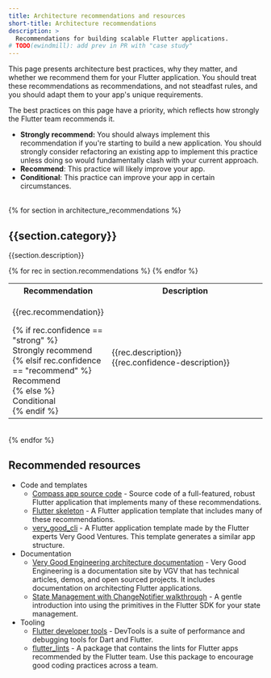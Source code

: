 ```yaml
---
title: Architecture recommendations and resources
short-title: Architecture recommendations
description: >
  Recommendations for building scalable Flutter applications.
# TODO(ewindmill): add prev in PR with "case study" 
---
```


This page presents architecture best practices, why they matter, 
and whether we recommend them for your Flutter application. 
You should treat these recommendations as recommendations, 
and not steadfast rules, and you should adapt them to your app's unique requirements.

The best practices on this page have a priority, 
which reflects how strongly the Flutter team recommends it.

* **Strongly recommend:** You should always implement this recommendation if
  you're starting to build a new application. You should strongly consider
  refactoring an existing app to implement this practice unless doing so would
  fundamentally clash with your current approach.
* **Recommend**: This practice will likely improve your app.
* **Conditional**: This practice can improve your app in certain circumstances.
<br /><br />

{% for section in architecture_recommendations %}
<h2>{{section.category}}</h2>
<p>{{section.description}}</p>
<table class="table table-striped" style="border-bottom:1px #DADCE0 solid">
    <tr class="tr-main-head">
      <th style="width: 30%">Recommendation</th>
      <th style="width: 70%">Description</th>
    </tr>
    {% for rec in section.recommendations %}
    <tr>
      <td>
        <p>{{rec.recommendation}}</p>
        {% if rec.confidence == "strong" %}
            <div class="rrec-pill success">Strongly recommend</div>
        {% elsif rec.confidence == "recommend" %}
            <div class="rrec-pill info">Recommend</div>
        {% else %}
            <div class="rrec-pill">Conditional</div>
        {% endif %}
      </td>
      <td>
        {{rec.description}}
        <br />
        {{rec.confidence-description}}</td>
    </tr> 
    {% endfor %}
</table>
<br />
{% endfor %}

## Recommended resources

* Code and templates
  * [Compass app source code][] - Source code of a full-featured, robust Flutter application that implements many of these recommendations.
  * [Flutter skeleton][] - A Flutter application template that includes many of these recommendations.
  * [very_good_cli][] - A Flutter application template made by the Flutter experts Very Good Ventures. This template generates a similar app structure.
* Documentation
  * [Very Good Engineering architecture documentation][] - Very Good Engineering is a documentation site by VGV that has technical articles, demos, and open sourced projects. It includes documentation on architecting Flutter applications.
  * [State Management with ChangeNotifier walkthrough][] - A gentle introduction into using the primitives in the Flutter SDK for your state management.
* Tooling
  * [Flutter developer tools][] - DevTools is a suite of performance and debugging tools for Dart and Flutter.
  * [flutter_lints][] - A package that contains the lints for Flutter apps recommended by the Flutter team. Use this package to encourage good coding practices across a team.


[Separation-of-concerns]: https://en.wikipedia.org/wiki/Separation_of_concerns
[architecture case study]: /app-architecture/guide
[our ChangeNotifier recommendation]: /get-started/fwe/state-management
[other popular options]: https://docs.flutter.dev/data-and-backend/state-mgmt/options
[freezed]: https://pub.dev/packages/freezed
[built_value]: https://pub.dev/packages/built_value
[Flutter Navigator API]: https://docs.flutter.dev/ui/navigation
[pub.dev]: https://pub.dev
[Compass app source code]: https://github.com/flutter/samples/tree/main/compass_app
[Flutter skeleton]: https://github.com/flutter/flutter/blob/master/packages/flutter_tools/templates/skeleton/README.md.tmpl
[very_good_cli]: https://cli.vgv.dev/
[Very Good Engineering architecture documentation]: https://engineering.verygood.ventures/architecture/
[State Management with ChangeNotifier walkthrough]: /get-started/fwe/state-management
[Flutter developer tools]: /tools/devtools
[flutter_lints]: https://pub.dev/packages/flutter_lints

